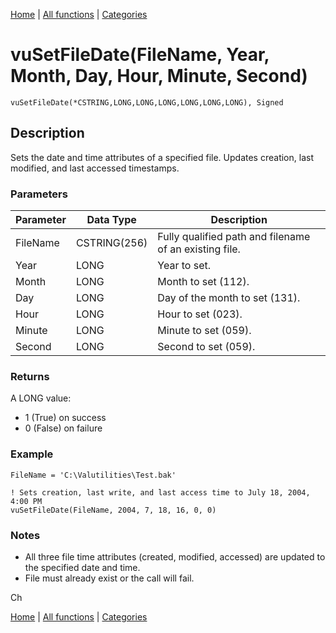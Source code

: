 [Home](../index.md) | [All functions](../all-functions.md) | [Categories](../categories/index.md)

# vuSetFileDate(FileName, Year, Month, Day, Hour, Minute, Second)

```Prototype
vuSetFileDate(*CSTRING,LONG,LONG,LONG,LONG,LONG,LONG), Signed
```


## Description
Sets the date and time attributes of a specified file. Updates creation, last modified, and last accessed timestamps.

### Parameters

| Parameter | Data Type    | Description                                                        |
|-----------|--------------|--------------------------------------------------------------------|
| FileName  | CSTRING(256) | Fully qualified path and filename of an existing file.              |
| Year      | LONG         | Year to set.                                                       |
| Month     | LONG         | Month to set (112).                                               |
| Day       | LONG         | Day of the month to set (131).                                    |
| Hour      | LONG         | Hour to set (023).                                                |
| Minute    | LONG         | Minute to set (059).                                              |
| Second    | LONG         | Second to set (059).                                              |

### Returns
A LONG value:  
- 1 (True) on success  
- 0 (False) on failure  

### Example

```Clarion
FileName = 'C:\Valutilities\Test.bak'

! Sets creation, last write, and last access time to July 18, 2004, 4:00 PM
vuSetFileDate(FileName, 2004, 7, 18, 16, 0, 0)
```

### Notes
- All three file time attributes (created, modified, accessed) are updated to the specified date and time.  
- File must already exist or the call will fail.  


Ch

[Home](../index.md) | [All functions](../all-functions.md) | [Categories](../categories/index.md)
